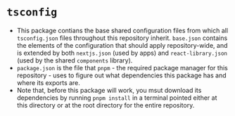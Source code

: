 <!-- Written by Daniel "Ludo" DeAnda (dcd180001) for CS4485.0W1 (Nebula Platform CS Project) starting March 21, 2023 -->

# `tsconfig`

- This package contians the base shared configuration files from which all `tsconfig.json` files throughout this repository inherit. `base.json` contains the elements of the configuration that should apply repository-wide, and is extended by both `nextjs.json` (used by apps) and `react-library.json` (used by the shared `components` library).
- `package.json` is the file that `pnpm` - the required package manager for this repository - uses to figure out what dependencies this package has and where its exports are.
- Note that, before this package will work, you msut download its dependencies by running `pnpm install` in a terminal pointed either at this directory or at the root directory for the entire repository.